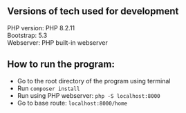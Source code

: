 ## Versions of tech used for development
PHP version: PHP 8.2.11<br>
Bootstrap: 5.3<br>
Webserver: PHP built-in webserver<br>

## How to run the program:
* Go to the root directory of the program using terminal<br>
* Run `composer install` <br>
* Run using PHP webserver: `php -S localhost:8000` <br>
* Go to base route: `localhost:8000/home`<br>